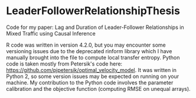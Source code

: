 # LeaderFollowerRelationshipThesis

Code for my paper: Lag and Duration of Leader-Follower Relationships in Mixed Traffic using Causal Inference

R code was written in version 4.2.0, but you may encounter some versioning issues due to the deprecated rinform library which I have manually brought into the file to compute local transfer entropy.
Python code is taken mostly from Petersik's code here: https://github.com/pjpetersik/optimal_velocity_model. It was written in Python 2, so some version issues may be expected on running on your machine. My contribution to the Python code involves the parameter calibration and the objective function (computing RMSE on unequal arrays). 
